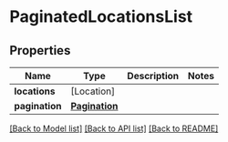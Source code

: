 # PaginatedLocationsList

## Properties
Name | Type | Description | Notes
------------ | ------------- | ------------- | -------------
**locations** | [Location] |  | 
**pagination** | [**Pagination**](Pagination.md) |  | 

[[Back to Model list]](../README.md#documentation-for-models) [[Back to API list]](../README.md#documentation-for-api-endpoints) [[Back to README]](../README.md)


